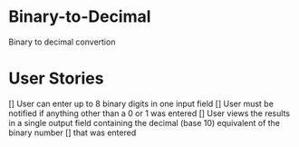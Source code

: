 # Binary-to-Decimal
Binary to decimal convertion

# User Stories
 [] User can enter up to 8 binary digits in one input field
 [] User must be notified if anything other than a 0 or 1 was entered
 [] User views the results in a single output field containing the decimal (base 10) equivalent of the binary number [] that was entered
